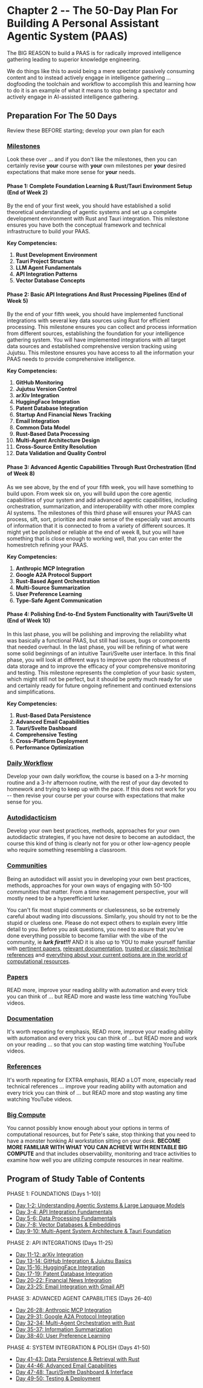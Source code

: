# Chapter 2 -- The 50-Day Plan For Building A Personal Assistant Agentic System (PAAS)

The BIG REASON to build a PAAS is for radically improved intelligence gathering leading to superior knowledge engineering.

We do things like this to avoid being a mere spectator passively consuming content and to instead actively engage in intelligence gathering ... dogfooding the toolchain and workflow to accomplish this and learning how to do it is an example of what it means to stop being a spectator and actively engage in AI-assisted intelligence gathering.

## Preparation For The 50 Days

Review these BEFORE starting; develop your own plan for each

### [Milestones](nested/sub-chapter_2.A.md)

Look these over ... and if you don't like the milestones, then you can certainly revise **your** course with **your** own milestones per **your** desired expectations that make more sense for **your** needs.

#### Phase 1: Complete Foundation Learning & Rust/Tauri Environment Setup (End of Week 2)

By the end of your first week, you should have established a solid theoretical understanding of agentic systems and set up a complete development environment with Rust and Tauri integration. This milestone ensures you have both the conceptual framework and technical infrastructure to build your PAAS.

**Key Competencies:**

1. **Rust Development Environment**
2. **Tauri Project Structure** 
3. **LLM Agent Fundamentals**
4. **API Integration Patterns**
5. **Vector Database Concepts**

#### Phase 2: Basic API Integrations And Rust Processing Pipelines (End of Week 5)

By the end of your fifth week, you should have implemented functional integrations with several key data sources using Rust for efficient processing. This milestone ensures you can collect and process information from different sources, establishing the foundation for your intelligence gathering system. You will have implemented integrations with all target data sources and established comprehensive version tracking using Jujutsu. This milestone ensures you have access to all the information your PAAS needs to provide comprehensive intelligence.

**Key Competencies:**

1. **GitHub Monitoring**
2. **Jujutsu Version Control**
3. **arXiv Integration**
4. **HuggingFace Integration**
5. **Patent Database Integration**
6. **Startup And Financial News Tracking**
7. **Email Integration**
8. **Common Data Model**
9. **Rust-Based Data Processing**
10. **Multi-Agent Architecture Design**
11. **Cross-Source Entity Resolution**
12. **Data Validation and Quality Control**

#### Phase 3: Advanced Agentic Capabilities Through Rust Orchestration (End of Week 8)

As we see above, by the end of your fifth week, you will have something to build upon. From week six on, you will build upon the core agentic capabilities of your system and add advanced agentic capabilities, including orchestration, summarization, and interoperability with other more complex AI systems. The milestones of this third phase will ensures your PAAS can process, sift, sort, prioritize and make sense of the especially vast amounts of information that it is connected to from a variety of different sources. It might yet be polished or reliable at the end of week 8, but you will have something that is close enough to working well, that you can enter the homestretch refining your PAAS.

**Key Competencies:**

1. **Anthropic MCP Integration**
2. **Google A2A Protocol Support**
3. **Rust-Based Agent Orchestration**
4. **Multi-Source Summarization** 
5. **User Preference Learning**
6. **Type-Safe Agent Communication**

#### Phase 4: Polishing End-to-End System Functionality with Tauri/Svelte UI (End of Week 10)

In this last phase, you will be polishing and improving the reliability what was basically a functional PAAS, but still had issues, bugs or components that needed overhaul. In the last phase, you will be refining of what were some solid beginnings of an intuitive Tauri/Svelte user interface. In this final phase, you will look at different ways to improve upon the robustness of data storage and to improve the efficacy of your comprehensive monitoring and testing. This milestone represents the completion of your basic system, which might still not be perfect, but it should be pretty much ready for use and certainly ready for future ongoing refinement and continued extensions and simplifications.

**Key Competencies:**

1. **Rust-Based Data Persistence**
2. **Advanced Email Capabilities**
3. **Tauri/Svelte Dashboard**
4. **Comprehensive Testing**
5. **Cross-Platform Deployment**
6. **Performance Optimization**

### [Daily Workflow](nested/sub-chapter_2.B.md)

Develop your own daily workflow, the course is based on a 3-hr morning routine and a 3-hr afternoon routine, with the rest of your day devoted to homework and trying to keep up with the pace. If this does not work for you -- then revise your course per your course with expectations that make sense for you.

### [Autodidacticism](nested/sub-chapter_2.C.md)

Develop your own best practices, methods, approaches for your own autodidactic strategies, if you have not desire to become an autodidact, the course this kind of thing is clearly not for you or other low-agency people who require something resembling a classroom.

### [Communities](nested/sub-chapter_2.D.md)

Being an autodidact will assist you in developing your own best practices, methods, approaches for your own ways of engaging with 50-100 communities that matter. From a time management perspective, your will mostly need to be a hyperefficient lurker.

You can't fix most stupid comments or cluelessness, so be extremely careful about wading into discussions. Similarly, you should try not to be the stupid or clueless one. Please do not expect others to explain every little detail to you. Before you ask questions, you need to assure that you've done everything possible to become familiar with the vibe of the community, ie ***lurk first!!!*** AND it is also up to YOU to make yourself familiar with [pertinent papers](nested/sub-chapter_2.E.md), [relevant documentation](nested/sub-chapter_2.F.md), [trusted or classic technical references](nested/sub-chapter_2.G.md) and [everything about your current options are in the world of computational resources](nested/sub-chapter_2.H.md).

### [Papers](nested/sub-chapter_2.E.md)

READ more, improve your reading ability with automation and every trick you can think of ... but READ more and waste less time watching YouTube videos.

### [Documentation](nested/sub-chapter_2.F.md)

It's worth repeating for emphasis, READ more, improve your reading ability with automation and every trick you can think of ... but READ more and work on your reading ... so that you can stop wasting time watching YouTube videos.

### [References](nested/sub-chapter_2.G.md)

It's worth repeating for EXTRA emphasis, READ a LOT more, especially read technical references ... improve your reading ability with automation and every trick you can think of ... but READ more and stop wasting any time watching YouTube videos.

### [Big Compute](nested/sub-chapter_2.H.md)

You cannot possibly know enough about your options in terms of computational resources, but for Pete's sake, stop thinking that you need to have a monster honking AI workstation sitting on your desk. **BECOME MORE FAMILIAR WITH WHAT YOU CAN ACHIEVE WITH RENTABLE BIG COMPUTE** and that includes observability, monitoring and trace activities to examine how well you are utilizing compute resources in near realtime.

## Program of Study Table of Contents

PHASE 1: FOUNDATIONS (Days 1-10)]
  - [Day 1-2: Understanding Agentic Systems & Large Language Models](nested/sub-chapter_2.1.md)
  - [Day 3-4: API Integration Fundamentals](nested/sub-chapter_2.2.md)
  - [Day 5-6: Data Processing Fundamentals](nested/sub-chapter_2.3.md)
  - [Day 7-8: Vector Databases & Embeddings](nested/sub-chapter_2.4.md)
  - [Day 9-10: Multi-Agent System Architecture & Tauri Foundation](nested/sub-chapter_2.5.md)

PHASE 2: API INTEGRATIONS (Days 11-25)
  - [Day 11-12: arXiv Integration](nested/sub-chapter_2.6.md)
  - [Day 13-14: GitHub Integration & Jujutsu Basics](nested/sub-chapter_2.7.md)
  - [Day 15-16: HuggingFace Integration](nested/sub-chapter_2.8.md)
  - [Day 17-19: Patent Database Integration](nested/sub-chapter_2.9.md)
  - [Day 20-22: Financial News Integration](nested/sub-chapter_2.10.md)
  - [Day 23-25: Email Integration with Gmail API](nested/sub-chapter_2.11.md)

PHASE 3: ADVANCED AGENT CAPABILITIES (Days 26-40)
  - [Day 26-28: Anthropic MCP Integration](nested/sub-chapter_2.12.md)
  - [Day 29-31: Google A2A Protocol Integration](nested/sub-chapter_2.13.md)
  - [Day 32-34: Multi-Agent Orchestration with Rust](nested/sub-chapter_2.14.md)
  - [Day 35-37: Information Summarization](nested/sub-chapter_2.15.md)
  - [Day 38-40: User Preference Learning](nested/sub-chapter_2.16.md)

PHASE 4: SYSTEM INTEGRATION & POLISH (Days 41-50)
  - [Day 41-43: Data Persistence & Retrieval with Rust](nested/sub-chapter_2.17.md)
  - [Day 44-46: Advanced Email Capabilities](nested/sub-chapter_2.18.md)
  - [Day 47-48: Tauri/Svelte Dashboard & Interface](nested/sub-chapter_2.19.md)
  - [Day 49-50: Testing & Deployment](nested/sub-chapter_2.20.md)

